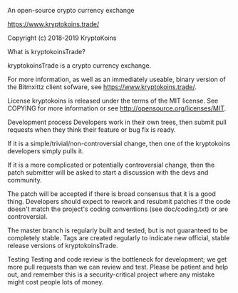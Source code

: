 An open-source crypto currency exchange

https://www.kryptokoins.trade/

Copyright (c) 2018-2019 KryptoKoins

What is kryptokoinsTrade?

kryptokoinsTrade is a crypto currency exchange.

For more information, as well as an immediately useable, binary version of the Bitmxittz client sofware, see https://www.kryptokoins.trade/.

License
kryptokoins is released under the terms of the MIT license. See COPYING for more information or see http://opensource.org/licenses/MIT.

Development process
Developers work in their own trees, then submit pull requests when they think their feature or bug fix is ready.

If it is a simple/trivial/non-controversial change, then one of the kryptokoins developers simply pulls it.

If it is a more complicated or potentially controversial change, then the patch submitter will be asked to start a discussion with the devs and community.

The patch will be accepted if there is broad consensus that it is a good thing. Developers should expect to rework and resubmit patches if the code doesn't match the project's coding conventions (see doc/coding.txt) or are controversial.

The master branch is regularly built and tested, but is not guaranteed to be completely stable. Tags are created regularly to indicate new official, stable release versions of kryptokoinsTrade.

Testing
Testing and code review is the bottleneck for development; we get more pull requests than we can review and test. Please be patient and help out, and remember this is a security-critical project where any mistake might cost people lots of money.
